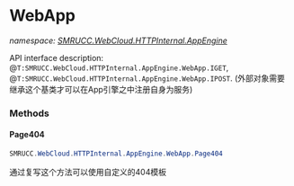 ﻿# WebApp
_namespace: [SMRUCC.WebCloud.HTTPInternal.AppEngine](./index.md)_

API interface description: @``T:SMRUCC.WebCloud.HTTPInternal.AppEngine.WebApp.IGET``, @``T:SMRUCC.WebCloud.HTTPInternal.AppEngine.WebApp.IPOST``.
 (外部对象需要继承这个基类才可以在App引擎之中注册自身为服务)



### Methods

#### Page404
```csharp
SMRUCC.WebCloud.HTTPInternal.AppEngine.WebApp.Page404
```
通过复写这个方法可以使用自定义的404模板


